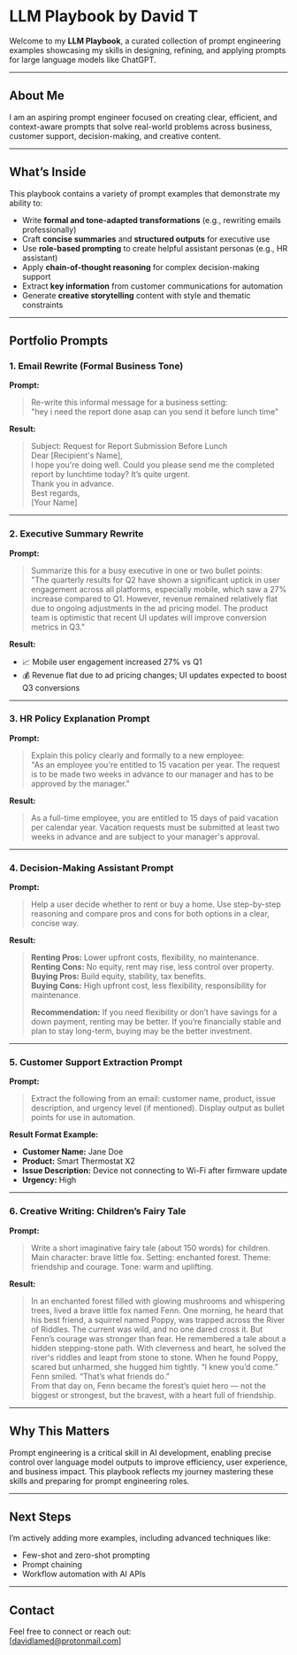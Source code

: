 # LLM Playbook by David T

Welcome to my **LLM Playbook**, a curated collection of prompt engineering examples showcasing my skills in designing, refining, and applying prompts for large language models like ChatGPT.

---

## About Me

I am an aspiring prompt engineer focused on creating clear, efficient, and context-aware prompts that solve real-world problems across business, customer support, decision-making, and creative content.

---

## What’s Inside

This playbook contains a variety of prompt examples that demonstrate my ability to:

- Write **formal and tone-adapted transformations** (e.g., rewriting emails professionally)
- Craft **concise summaries** and **structured outputs** for executive use
- Use **role-based prompting** to create helpful assistant personas (e.g., HR assistant)
- Apply **chain-of-thought reasoning** for complex decision-making support
- Extract **key information** from customer communications for automation
- Generate **creative storytelling** content with style and thematic constraints

---

## Portfolio Prompts

### 1. Email Rewrite (Formal Business Tone)

**Prompt:**

> Re-write this informal message for a business setting:  
> "hey i need the report done asap can you send it before lunch time"

**Result:**

> Subject: Request for Report Submission Before Lunch  
> Dear [Recipient's Name],  
> I hope you're doing well. Could you please send me the completed report by lunchtime today? It’s quite urgent.  
> Thank you in advance.  
> Best regards,  
> [Your Name]

---

### 2. Executive Summary Rewrite

**Prompt:**

> Summarize this for a busy executive in one or two bullet points:  
> "The quarterly results for Q2 have shown a significant uptick in user engagement across all platforms, especially mobile, which saw a 27% increase compared to Q1. However, revenue remained relatively flat due to ongoing adjustments in the ad pricing model. The product team is optimistic that recent UI updates will improve conversion metrics in Q3."

**Result:**

- 📈 Mobile user engagement increased 27% vs Q1  
- 💰 Revenue flat due to ad pricing changes; UI updates expected to boost Q3 conversions

---

### 3. HR Policy Explanation Prompt

**Prompt:**

> Explain this policy clearly and formally to a new employee:  
> "As an employee you're entitled to 15 vacation per year. The request is to be made two weeks in advance to our manager and has to be approved by the manager."

**Result:**

> As a full-time employee, you are entitled to 15 days of paid vacation per calendar year. Vacation requests must be submitted at least two weeks in advance and are subject to your manager's approval.

---

### 4. Decision-Making Assistant Prompt

**Prompt:**

> Help a user decide whether to rent or buy a home. Use step-by-step reasoning and compare pros and cons for both options in a clear, concise way.

**Result:**

> **Renting Pros:** Lower upfront costs, flexibility, no maintenance.  
> **Renting Cons:** No equity, rent may rise, less control over property.  
> **Buying Pros:** Build equity, stability, tax benefits.  
> **Buying Cons:** High upfront cost, less flexibility, responsibility for maintenance.  
>
> **Recommendation:** If you need flexibility or don’t have savings for a down payment, renting may be better. If you’re financially stable and plan to stay long-term, buying may be the better investment.

---

### 5. Customer Support Extraction Prompt

**Prompt:**

> Extract the following from an email: customer name, product, issue description, and urgency level (if mentioned). Display output as bullet points for use in automation.

**Result Format Example:**

- **Customer Name:** Jane Doe  
- **Product:** Smart Thermostat X2  
- **Issue Description:** Device not connecting to Wi-Fi after firmware update  
- **Urgency:** High

---

### 6. Creative Writing: Children’s Fairy Tale

**Prompt:**

> Write a short imaginative fairy tale (about 150 words) for children. Main character: brave little fox. Setting: enchanted forest. Theme: friendship and courage. Tone: warm and uplifting.

**Result:**

> In an enchanted forest filled with glowing mushrooms and whispering trees, lived a brave little fox named Fenn. One morning, he heard that his best friend, a squirrel named Poppy, was trapped across the River of Riddles. The current was wild, and no one dared cross it. But Fenn’s courage was stronger than fear. He remembered a tale about a hidden stepping-stone path. With cleverness and heart, he solved the river's riddles and leapt from stone to stone. When he found Poppy, scared but unharmed, she hugged him tightly. “I knew you’d come.” Fenn smiled. “That’s what friends do.”  
> From that day on, Fenn became the forest’s quiet hero — not the biggest or strongest, but the bravest, with a heart full of friendship.

---

## Why This Matters

Prompt engineering is a critical skill in AI development, enabling precise control over language model outputs to improve efficiency, user experience, and business impact. This playbook reflects my journey mastering these skills and preparing for prompt engineering roles.

---

## Next Steps

I’m actively adding more examples, including advanced techniques like:

- Few-shot and zero-shot prompting  
- Prompt chaining  
- Workflow automation with AI APIs

---

## Contact

Feel free to connect or reach out:  
[davidlamed@protonmail.com]

